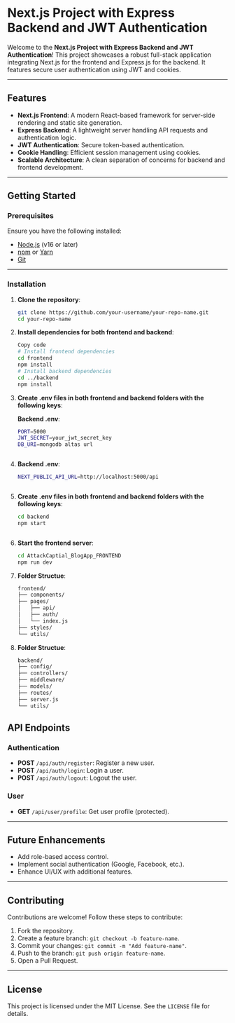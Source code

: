 # Next.js Project with Express Backend and JWT Authentication

Welcome to the **Next.js Project with Express Backend and JWT Authentication**! This project showcases a robust full-stack application integrating Next.js for the frontend and Express.js for the backend. It features secure user authentication using JWT and cookies.

---

## Features

- **Next.js Frontend**: A modern React-based framework for server-side rendering and static site generation.
- **Express Backend**: A lightweight server handling API requests and authentication logic.
- **JWT Authentication**: Secure token-based authentication.
- **Cookie Handling**: Efficient session management using cookies.
- **Scalable Architecture**: A clean separation of concerns for backend and frontend development.

---

## Getting Started

### Prerequisites

Ensure you have the following installed:

- [Node.js](https://nodejs.org/) (v16 or later)
- [npm](https://www.npmjs.com/) or [Yarn](https://yarnpkg.com/)
- [Git](https://git-scm.com/)

---

### Installation

1. **Clone the repository**:

   ```bash
   git clone https://github.com/your-username/your-repo-name.git
   cd your-repo-name
   
2. **Install dependencies for both frontend and backend**:

    ```bash
    Copy code
    # Install frontend dependencies 
    cd frontend
    npm install
    # Install backend dependencies
    cd ../backend
    npm install


3. **Create .env files in both frontend and backend folders with the following keys**:

    **Backend .env**:

    ```bash
    PORT=5000
    JWT_SECRET=your_jwt_secret_key
    DB_URI=mongodb altas url
    

    
4. **Backend .env**:

    ```bash
    NEXT_PUBLIC_API_URL=http://localhost:5000/api



5. **Create .env files in both frontend and backend folders with the following keys**:

    ```bash
    cd backend
    npm start



6. **Start the frontend server**:

    ```bash
    cd AttackCaptial_BlogApp_FRONTEND
    npm run dev


7. **Folder Structue**:

    ```bash
    frontend/
    ├── components/
    ├── pages/
    │   ├── api/
    │   ├── auth/
    │   └── index.js
    ├── styles/
    └── utils/


8. **Folder Structue**:

    ```bash
   backend/
    ├── config/
    ├── controllers/
    ├── middleware/
    ├── models/
    ├── routes/
    ├── server.js
    └── utils/


## API Endpoints

### Authentication

- **POST** `/api/auth/register`: Register a new user.
- **POST** `/api/auth/login`: Login a user.
- **POST** `/api/auth/logout`: Logout the user.

### User

- **GET** `/api/user/profile`: Get user profile (protected).

---

## Future Enhancements

- Add role-based access control.
- Implement social authentication (Google, Facebook, etc.).
- Enhance UI/UX with additional features.

---

## Contributing

Contributions are welcome! Follow these steps to contribute:

1. Fork the repository.
2. Create a feature branch: `git checkout -b feature-name`.
3. Commit your changes: `git commit -m "Add feature-name"`.
4. Push to the branch: `git push origin feature-name`.
5. Open a Pull Request.

---

## License

This project is licensed under the MIT License. See the `LICENSE` file for details.
